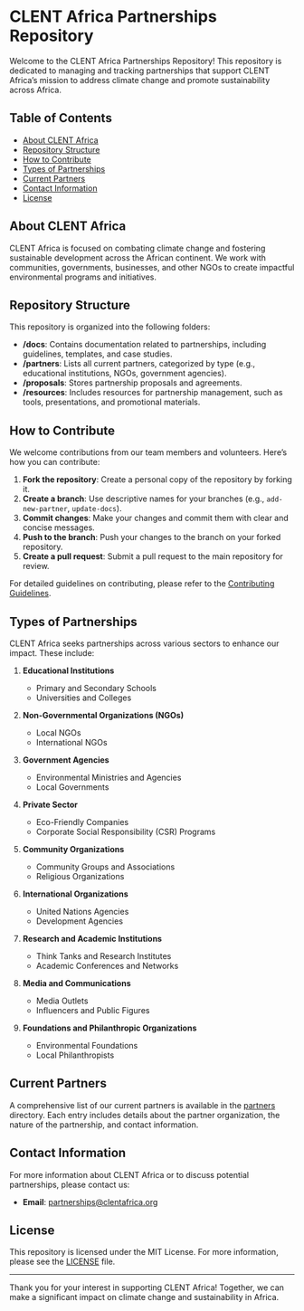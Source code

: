 # CLENT Africa Partnerships Repository

Welcome to the CLENT Africa Partnerships Repository! This repository is dedicated to managing and tracking partnerships that support CLENT Africa’s mission to address climate change and promote sustainability across Africa.

## Table of Contents

- [About CLENT Africa](#about-clent-africa)
- [Repository Structure](#repository-structure)
- [How to Contribute](#how-to-contribute)
- [Types of Partnerships](#types-of-partnerships)
- [Current Partners](#current-partners)
- [Contact Information](#contact-information)
- [License](#license)

## About CLENT Africa

CLENT Africa is focused on combating climate change and fostering sustainable development across the African continent. We work with communities, governments, businesses, and other NGOs to create impactful environmental programs and initiatives.

## Repository Structure

This repository is organized into the following folders:

- **/docs**: Contains documentation related to partnerships, including guidelines, templates, and case studies.
- **/partners**: Lists all current partners, categorized by type (e.g., educational institutions, NGOs, government agencies).
- **/proposals**: Stores partnership proposals and agreements.
- **/resources**: Includes resources for partnership management, such as tools, presentations, and promotional materials.

## How to Contribute

We welcome contributions from our team members and volunteers. Here’s how you can contribute:

1. **Fork the repository**: Create a personal copy of the repository by forking it.
2. **Create a branch**: Use descriptive names for your branches (e.g., `add-new-partner`, `update-docs`).
3. **Commit changes**: Make your changes and commit them with clear and concise messages.
4. **Push to the branch**: Push your changes to the branch on your forked repository.
5. **Create a pull request**: Submit a pull request to the main repository for review.

For detailed guidelines on contributing, please refer to the [Contributing Guidelines](docs/CONTRIBUTING.md).

## Types of Partnerships

CLENT Africa seeks partnerships across various sectors to enhance our impact. These include:

1. **Educational Institutions**
   - Primary and Secondary Schools
   - Universities and Colleges

2. **Non-Governmental Organizations (NGOs)**
   - Local NGOs
   - International NGOs

3. **Government Agencies**
   - Environmental Ministries and Agencies
   - Local Governments

4. **Private Sector**
   - Eco-Friendly Companies
   - Corporate Social Responsibility (CSR) Programs

5. **Community Organizations**
   - Community Groups and Associations
   - Religious Organizations

6. **International Organizations**
   - United Nations Agencies
   - Development Agencies

7. **Research and Academic Institutions**
   - Think Tanks and Research Institutes
   - Academic Conferences and Networks

8. **Media and Communications**
   - Media Outlets
   - Influencers and Public Figures

9. **Foundations and Philanthropic Organizations**
   - Environmental Foundations
   - Local Philanthropists

## Current Partners

A comprehensive list of our current partners is available in the [partners](partners/) directory. Each entry includes details about the partner organization, the nature of the partnership, and contact information.

## Contact Information

For more information about CLENT Africa or to discuss potential partnerships, please contact us:

- **Email**: partnerships@clentafrica.org

## License

This repository is licensed under the MIT License. For more information, please see the [LICENSE](LICENSE) file.

---

Thank you for your interest in supporting CLENT Africa! Together, we can make a significant impact on climate change and sustainability in Africa.
